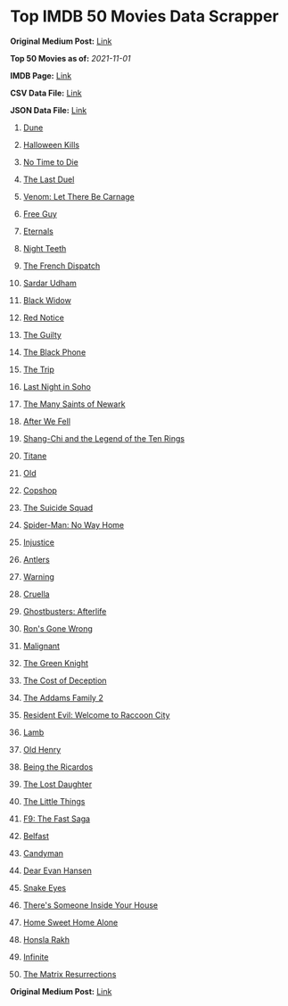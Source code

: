 # Top IMDB 50 Movies Data Scrapper

**Original Medium Post:** [Link](https://medium.com/@nishantsahoo/which-movie-should-i-watch-5c83a3c0f5b1) 

**Top 50 Movies as of:** _2021-11-01_

**IMDB Page:** [Link](http://www.imdb.com/search/title?release_date=2021,2021&title_type=feature)

**CSV Data File:** [Link](/Data/data.csv)

**JSON Data File:** [Link](/Data/data.json)

1. [Dune](https://www.imdb.com/title/tt1160419/?ref_=adv_li_tt)

2. [Halloween Kills](https://www.imdb.com/title/tt10665338/?ref_=adv_li_tt)

3. [No Time to Die](https://www.imdb.com/title/tt2382320/?ref_=adv_li_tt)

4. [The Last Duel](https://www.imdb.com/title/tt4244994/?ref_=adv_li_tt)

5. [Venom: Let There Be Carnage](https://www.imdb.com/title/tt7097896/?ref_=adv_li_tt)

6. [Free Guy](https://www.imdb.com/title/tt6264654/?ref_=adv_li_tt)

7. [Eternals](https://www.imdb.com/title/tt9032400/?ref_=adv_li_tt)

8. [Night Teeth](https://www.imdb.com/title/tt10763820/?ref_=adv_li_tt)

9. [The French Dispatch](https://www.imdb.com/title/tt8847712/?ref_=adv_li_tt)

10. [Sardar Udham](https://www.imdb.com/title/tt10280296/?ref_=adv_li_tt)

11. [Black Widow](https://www.imdb.com/title/tt3480822/?ref_=adv_li_tt)

12. [Red Notice](https://www.imdb.com/title/tt7991608/?ref_=adv_li_tt)

13. [The Guilty](https://www.imdb.com/title/tt9421570/?ref_=adv_li_tt)

14. [The Black Phone](https://www.imdb.com/title/tt7144666/?ref_=adv_li_tt)

15. [The Trip](https://www.imdb.com/title/tt13109952/?ref_=adv_li_tt)

16. [Last Night in Soho](https://www.imdb.com/title/tt9639470/?ref_=adv_li_tt)

17. [The Many Saints of Newark](https://www.imdb.com/title/tt8110232/?ref_=adv_li_tt)

18. [After We Fell](https://www.imdb.com/title/tt13069986/?ref_=adv_li_tt)

19. [Shang-Chi and the Legend of the Ten Rings](https://www.imdb.com/title/tt9376612/?ref_=adv_li_tt)

20. [Titane](https://www.imdb.com/title/tt10944760/?ref_=adv_li_tt)

21. [Old](https://www.imdb.com/title/tt10954652/?ref_=adv_li_tt)

22. [Copshop](https://www.imdb.com/title/tt5748448/?ref_=adv_li_tt)

23. [The Suicide Squad](https://www.imdb.com/title/tt6334354/?ref_=adv_li_tt)

24. [Spider-Man: No Way Home](https://www.imdb.com/title/tt10872600/?ref_=adv_li_tt)

25. [Injustice](https://www.imdb.com/title/tt5012504/?ref_=adv_li_tt)

26. [Antlers](https://www.imdb.com/title/tt7740510/?ref_=adv_li_tt)

27. [Warning](https://www.imdb.com/title/tt8956324/?ref_=adv_li_tt)

28. [Cruella](https://www.imdb.com/title/tt3228774/?ref_=adv_li_tt)

29. [Ghostbusters: Afterlife](https://www.imdb.com/title/tt4513678/?ref_=adv_li_tt)

30. [Ron's Gone Wrong](https://www.imdb.com/title/tt7504818/?ref_=adv_li_tt)

31. [Malignant](https://www.imdb.com/title/tt3811906/?ref_=adv_li_tt)

32. [The Green Knight](https://www.imdb.com/title/tt9243804/?ref_=adv_li_tt)

33. [The Cost of Deception](https://www.imdb.com/title/tt14723224/?ref_=adv_li_tt)

34. [The Addams Family 2](https://www.imdb.com/title/tt11125620/?ref_=adv_li_tt)

35. [Resident Evil: Welcome to Raccoon City](https://www.imdb.com/title/tt6920084/?ref_=adv_li_tt)

36. [Lamb](https://www.imdb.com/title/tt9812474/?ref_=adv_li_tt)

37. [Old Henry](https://www.imdb.com/title/tt12731980/?ref_=adv_li_tt)

38. [Being the Ricardos](https://www.imdb.com/title/tt4995540/?ref_=adv_li_tt)

39. [The Lost Daughter](https://www.imdb.com/title/tt9100054/?ref_=adv_li_tt)

40. [The Little Things](https://www.imdb.com/title/tt10016180/?ref_=adv_li_tt)

41. [F9: The Fast Saga](https://www.imdb.com/title/tt5433138/?ref_=adv_li_tt)

42. [Belfast](https://www.imdb.com/title/tt12789558/?ref_=adv_li_tt)

43. [Candyman](https://www.imdb.com/title/tt9347730/?ref_=adv_li_tt)

44. [Dear Evan Hansen](https://www.imdb.com/title/tt9357050/?ref_=adv_li_tt)

45. [Snake Eyes](https://www.imdb.com/title/tt8404256/?ref_=adv_li_tt)

46. [There's Someone Inside Your House](https://www.imdb.com/title/tt8150814/?ref_=adv_li_tt)

47. [Home Sweet Home Alone](https://www.imdb.com/title/tt11012066/?ref_=adv_li_tt)

48. [Honsla Rakh](https://www.imdb.com/title/tt14598754/?ref_=adv_li_tt)

49. [Infinite](https://www.imdb.com/title/tt6654210/?ref_=adv_li_tt)

50. [The Matrix Resurrections](https://www.imdb.com/title/tt10838180/?ref_=adv_li_tt)

**Original Medium Post:** [Link](https://medium.com/@nishantsahoo/which-movie-should-i-watch-5c83a3c0f5b1) 
